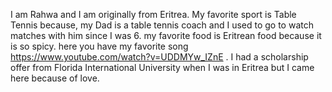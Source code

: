 I am Rahwa and I am originally from Eritrea. 
My favorite sport is Table Tennis because, my Dad is a table tennis coach and I used to go to watch matches with him since I was 6.
my favorite food is Eritrean food because it is so spicy.
here you have my favorite song  https://www.youtube.com/watch?v=UDDMYw_IZnE .
I had a scholarship offer from Florida International University when I was in Eritrea but I came here because of love.
